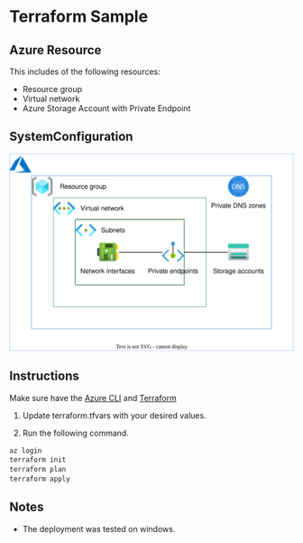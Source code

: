 # Terraform Sample
## Azure Resource
This includes of the following resources:
- Resource group
- Virtual network
- Azure Storage Account with Private Endpoint

## SystemConfiguration
![SystemConfiguration](/images/SystemConfiguration.svg)

## Instructions
Make sure have the [Azure CLI](https://learn.microsoft.com/ja-jp/cli/azure/install-azure-cli) and [Terraform](https://www.terraform.io/downloads)

1. Update terraform.tfvars with your desired values.

2. Run  the following command.

```ruby:qiita.rb
az login
terraform init
terraform plan
terraform apply
```

## Notes
- The deployment was tested on windows.
